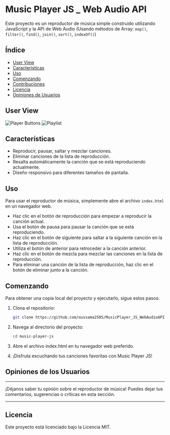 # Music Player JS _ Web Audio API

Este proyecto es un reproductor de música simple construido utilizando JavaScript y la API de Web Audio (Usando métodos de Array: `map()`, `filter()`, `find()`, `join()`, `sort()`, `indexOf()`)

## Índice

- [User View](#user-view)
- [Características](#características)
- [Uso](#uso)
- [Comenzando](#comenzando)
- [Contribuciones](#contribuciones)
- [Licencia](#licencia)
- [Opiniones de Usuarios](#opiniones-de-usuarios)

## User View
![Player Buttons ](ejemplo.jpg)
![Playlist](ejemplo.jpg)

## Características

- Reproducir, pausar, saltar y mezclar canciones.
- Eliminar canciones de la lista de reproducción.
- Resalta automáticamente la canción que se está reproduciendo actualmente.
- Diseño responsivo para diferentes tamaños de pantalla.

## Uso

Para usar el reproductor de música, simplemente abre el archivo `index.html` en un navegador web.

- Haz clic en el botón de reproducción para empezar a reproducir la canción actual.
- Usa el botón de pausa para pausar la canción que se está reproduciendo.
- Haz clic en el botón de siguiente para saltar a la siguiente canción en la lista de reproducción.
- Utiliza el botón de anterior para retroceder a la canción anterior.
- Haz clic en el botón de mezcla para mezclar las canciones en la lista de reproducción.
- Para eliminar una canción de la lista de reproducción, haz clic en el botón de eliminar junto a la canción.

## Comenzando

Para obtener una copia local del proyecto y ejecutarlo, sigue estos pasos:

1. Clona el repositorio:

   ```bash
   git clone https://github.com/oussama2505/MusicPlayer_JS_WebAudioAPI.git

2. Navega al directorio del proyecto:
   ```bash
   cd music-player-js

3. Abre el archivo index.html en tu navegador web preferido.
4. ¡Disfruta escuchando tus canciones favoritas con Music Player JS!

## Opiniones de los Usuarios

---

¡Déjanos saber tu opinión sobre el reproductor de música! Puedes dejar tus comentarios, sugerencias o críticas en esta sección.

---

## Licencia

Este proyecto está licenciado bajo la Licencia MIT.
